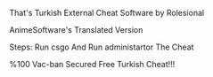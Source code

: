 That's Turkish External Cheat Software by Rolesional 

AnimeSoftware's Translated Version

Steps:
Run csgo And Run administartor The Cheat

%100 Vac-ban Secured Free Turkish Cheat!!!
